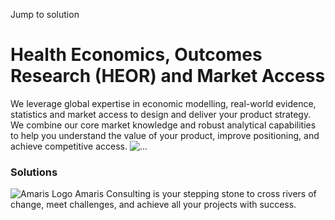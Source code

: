Jump to solution
#  Health Economics, Outcomes Research (HEOR) and Market Access
We leverage global expertise in economic modelling, real-world evidence, statistics and market access to design and deliver your product strategy. We combine our core market knowledge and robust analytical capabilities to help you understand the value of your product, improve positioning, and achieve competitive access.
![...](https://amaris.pixelalliance.mantu-dev.cloud/wp-content/uploads/2020/09/Health-Economics.png)
### Solutions
![Amaris Logo](https://amaris.com/wp-content/themes/amaris/dist/images/amaris-logo-pink.svg)
Amaris Consulting is your stepping stone to cross rivers of change, meet challenges, and achieve all your projects with success.
